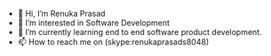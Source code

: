 - 👋 Hi, I’m Renuka Prasad
- 👀 I’m interested in Software Development
- 🌱 I’m currently learning end to end software product development.
- 📫 How to reach me on (skype:renukaprasads8048)

<!---
Renups8048/Renups8048 is a ✨ special ✨ repository because its `README.md` (this file) appears on your GitHub profile.
You can click the Preview link to take a look at your changes.
--->
